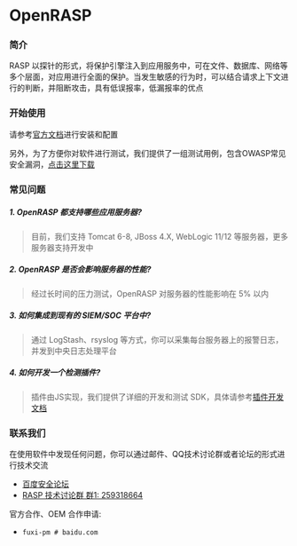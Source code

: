 # OpenRASP

### 简介

RASP 以探针的形式，将保护引擎注入到应用服务中，可在文件、数据库、网络等多个层面，对应用进行全面的保护。当发生敏感的行为时，可以结合请求上下文进行的判断，并阻断攻击，具有低误报率，低漏报率的优点

### 开始使用

请参考[官方文档](http://rasp.baidu.com/doc/install/main.html)进行安装和配置

另外，为了方便你对软件进行测试，我们提供了一组测试用例，包含OWASP常见安全漏洞，[点击这里下载](http://rasp.baidu.com/doc/install/testcase.html)

### 常见问题

##### 1. OpenRASP 都支持哪些应用服务器?

> 目前，我们支持 Tomcat 6-8, JBoss 4.X, WebLogic 11/12 等服务器，更多服务器支持开发中

##### 2. OpenRASP 是否会影响服务器的性能?

> 经过长时间的压力测试，OpenRASP 对服务器的性能影响在 5% 以内

##### 3. 如何集成到现有的 SIEM/SOC 平台中?

> 通过 LogStash、rsyslog 等方式，你可以采集每台服务器上的报警日志，并发到中央日志处理平台

##### 4. 如何开发一个检测插件?

> 插件由JS实现，我们提供了详细的开发和测试 SDK，具体请参考[插件开发文档](http://rasp.baidu.com/doc/dev/main.html)

### 联系我们

在使用软件中发现任何问题，你可以通过邮件、QQ技术讨论群或者论坛的形式进行技术交流

* [百度安全论坛](http://anquan.baidu.com/bbs)
* [RASP 技术讨论群 群1: 259318664](http://shang.qq.com/wpa/qunwpa?idkey=5016bac5431b23316a79efdcd2c4dadd6ef8b99b231e4ed10f1e265573a66e1c)

官方合作、OEM 合作申请:

* `fuxi-pm # baidu.com`


